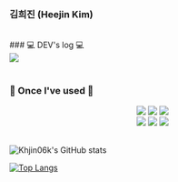 ### 김희진 (Heejin Kim)

<br> 
### 💻 DEV's log 💻
<div style="display:flex; flex-direction:row;">
    <a href="https://kcode-recording.tistory.com">
        <img src="https://img.shields.io/badge/Tistory-000000?style=for-the-badge&logo=Tistory&logoColor=white"> 
    </a>
  
</div><br>


### 🔨 Once I've used 🔨
<div align="center">
	<img src="https://img.shields.io/badge/Java-007396?style=for-the-badge&logo=Java&logoColor=white"> 
    <img src="https://img.shields.io/badge/Spring Boot-6DB33F?style=for-the-badge&logo=spring boot&logoColor=white"> 
	<img src="https://img.shields.io/badge/mysql-4479A1?style=for-the-badge&logo=mysql&logoColor=white"> 
	<br>
	<img src="https://img.shields.io/badge/Amazon AWS-232F3E?style=for-the-badge&logo=amazon aws&logoColor=white"> 
   	 <img src="https://img.shields.io/badge/Amazon EC2-FF9900?style=for-the-badge&logo=amazon ec2&logoColor=white"> 
   	 <img src="https://img.shields.io/badge/Amazon RDS-527FFF?style=for-the-badge&logo=amazon rds&logoColor=white">
    <br>
	
</div>

<br>

![Khjin06k's GitHub stats](https://github-readme-stats.vercel.app/api?username=Khjin06k&show_icons=true&theme=transparent)


[![Top Langs](https://github-readme-stats.vercel.app/api/top-langs/?username=Khjin06k)](https://github.com/Khjin06k/github-readme-stats)

<!--
**Khjin06k/Khjin06k** is a ✨ _special_ ✨ repository because its `README.md` (this file) appears on your GitHub profile.

Here are some ideas to get you started:

- 🔭 I’m currently working on ...
- 🌱 I’m currently learning ...
- 👯 I’m looking to collaborate on ...
- 🤔 I’m looking for help with ...
- 💬 Ask me about ...
- 📫 How to reach me: ...
- 😄 Pronouns: ...
- ⚡ Fun fact: ...
-->
